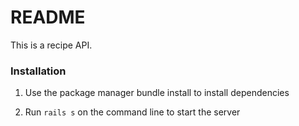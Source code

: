 
# README

This is a recipe API.


### Installation

1. Use the package manager bundle install to install dependencies

2. Run ```rails s``` on the command line to start the server


